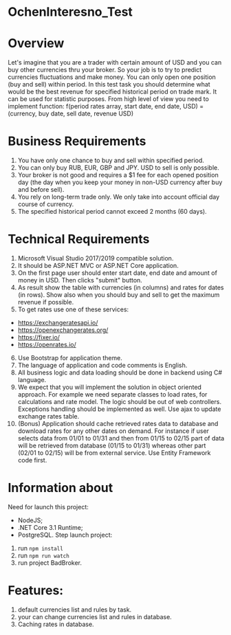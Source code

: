 # OchenInteresno_Test
# Overview
Let's imagine that you are a trader with certain amount of USD and you can buy other currencies thru your broker. So your job is to try to predict currencies fluctuations and make money. You can only open one position (buy and sell) within period. In this test task you should determine what would be the best revenue for specified historical period on trade mark. It can be used for statistic purposes. From high level of view you need to implement function:
f(period rates array, start date, end date, USD) = (currency, buy date, sell date, revenue USD)
# Business Requirements
1.	You have only one chance to buy and sell within specified period.
2.	You can only buy RUB, EUR, GBP and JPY. USD to sell is only possible.
3.	Your broker is not good and requires a $1 fee for each opened position day (the day when you keep your money in non-USD currency after buy and before sell).
4.	You rely on long-term trade only. We only take into account official day course of currency.
5.	The specified historical period cannot exceed 2 months (60 days).
# Technical Requirements
1.	Microsoft Visual Studio 2017/2019 compatible solution.
2.	It should be ASP.NET MVC or ASP.NET Core application.
3.	On the first page user should enter start date, end date and amount of money in USD. Then clicks "submit" button.
4.	As result show the table with currencies (in columns) and rates for dates (in rows). Show also when you should buy and sell to get the maximum revenue if possible.
5.	To get rates use one of these services:
- https://exchangeratesapi.io/
- https://openexchangerates.org/
- https://fixer.io/
- https://openrates.io/
6.	Use Bootstrap for application theme.
7.	The language of application and code comments is English.
8.	All business logic and data loading should be done in backend using C# language.
9.	We expect that you will implement the solution in object oriented approach. For example we need separate classes to load rates, for calculations and rate model. The logic should be out of web controllers. Exceptions handling should be implemented as well. Use ajax to update exchange rates table.
10.	(Bonus) Application should cache retrieved rates data to database and download rates for any other dates on demand. For instance if user selects data from 01/01 to 01/31 and then from 01/15 to 02/15 part of data will be retrieved from database (01/15 to 01/31) whereas other part (02/01 to 02/15) will be from external service. Use Entity Framework code first.

# Information about
Need for launch this project:
- NodeJS;
- .NET Core 3.1 Runtime;
- PostgreSQL.
Step launch project:
1) run `npm install`
2) run `npm run watch`
3) run project BadBroker.

# Features:
1) default currencies list and rules by task.
2) your can change currencies list and rules in database.
3) Caching rates in database.
